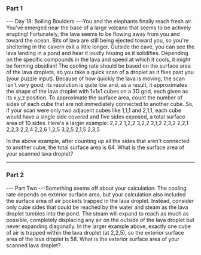 ### Part 1

--- Day 18: Boiling Boulders ---You and the elephants finally reach fresh air. You've emerged near the base of a large volcano that seems to be actively erupting! Fortunately, the lava seems to be flowing away from you and toward the ocean.
Bits of lava are still being ejected toward you, so you're sheltering in the cavern exit a little longer. Outside the cave, you can see the lava landing in a pond and hear it loudly hissing as it solidifies.
Depending on the specific compounds in the lava and speed at which it cools, it might be forming obsidian! The cooling rate should be based on the surface area of the lava droplets, so you take a quick scan of a droplet as it flies past you (your puzzle input).
Because of how quickly the lava is moving, the scan isn't very good; its resolution is quite low and, as a result, it approximates the shape of the lava droplet with 1x1x1 cubes on a 3D grid, each given as its x,y,z position.
To approximate the surface area, count the number of sides of each cube that are not immediately connected to another cube. So, if your scan were only two adjacent cubes like 1,1,1 and 2,1,1, each cube would have a single side covered and five sides exposed, a total surface area of 10 sides.
Here's a larger example:
2,2,2
1,2,2
3,2,2
2,1,2
2,3,2
2,2,1
2,2,3
2,2,4
2,2,6
1,2,5
3,2,5
2,1,5
2,3,5

In the above example, after counting up all the sides that aren't connected to another cube, the total surface area is 64.
What is the surface area of your scanned lava droplet?


---

### Part 2

--- Part Two ---Something seems off about your calculation. The cooling rate depends on exterior surface area, but your calculation also included the surface area of air pockets trapped in the lava droplet.
Instead, consider only cube sides that could be reached by the water and steam as the lava droplet tumbles into the pond. The steam will expand to reach as much as possible, completely displacing any air on the outside of the lava droplet but never expanding diagonally.
In the larger example above, exactly one cube of air is trapped within the lava droplet (at 2,2,5), so the exterior surface area of the lava droplet is 58.
What is the exterior surface area of your scanned lava droplet?
